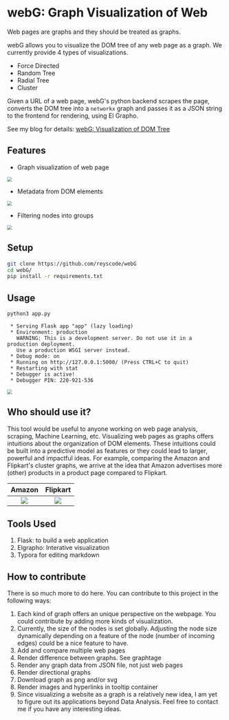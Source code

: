 

# webG: Graph Visualization of Web

Web pages are graphs and they should be treated as graphs. 

webG allows you to visualize the DOM tree of any web page as a graph. We currently provide 4 types of visualizations.

- Force Directed
- Random Tree
- Radial Tree
- Cluster

Given a URL of a web page, webG's python backend scrapes the page, converts the DOM tree into a `networkx` graph and  passes it as a JSON string to the frontend for rendering, using El Grapho.

See my blog for details: [webG: Visualization of DOM Tree](https://vrevathi.medium.com/webg-visualization-of-dom-tree-96f15bc81aa2)

## Features

- Graph visualization of web page

<img src="images/f1.png" style="zoom:70%;" />

- Metadata from DOM elements

<img src="images/f2.png" style="zoom:67%;" />

- Filtering nodes into groups

<img src="images/f3.png" style="zoom:70%;" />

## Setup

```bash
git clone https://github.com/reyscode/webG
cd webG/
pip install -r requirements.txt
```

## Usage

```bash
python3 app.py

```

```console
 * Serving Flask app "app" (lazy loading)
 * Environment: production
   WARNING: This is a development server. Do not use it in a production deployment.
   Use a production WSGI server instead.
 * Debug mode: on
 * Running on http://127.0.0.1:5000/ (Press CTRL+C to quit)
 * Restarting with stat
 * Debugger is active!
 * Debugger PIN: 220-921-536
```



<img src="images/usage.png" style="zoom:67%;" />



## Who should use it?

This tool would be useful to anyone working on web page analysis, scraping, Machine Learning, etc. Visualizing web pages as graphs offers intuitions about the organization of DOM elements. These intuitions could be built into a predictive model as features or they could lead to larger, powerful and impactful ideas. For example, comparing the Amazon and Flipkart's cluster graphs, we arrive at the idea that Amazon advertises more (other) products in a product page compared to Flipkart.

|         Amazon         |         Flipkart         |
| :--------------------: | :----------------------: |
| ![](images/amazon.png) | ![](images/flipkart.png) |

## Tools Used

1. Flask: to build a web application
2. Elgrapho: Interative visualization
3. Typora for editing markdown



## How to contribute

There is so much more to do here. You can contribute to this project in the following ways:
1. Each kind of graph offers an unique perspective on the webpage. You could contribute by adding more kinds of visualization.
2. Currently, the size of the nodes is set globally. Adjusting the node size dynamically depending on a feature of the node (number of incoming edges) could be a nice feature to have.
3. Add and compare multiple web pages
4. Render difference between graphs. See graphtage
5. Render any graph data from JSON file, not just web pages
6. Render directional graphs
7. Download graph as png and/or svg
8. Render images and hyperlinks in tooltip container
9. Since visualizing a website as a graph is a relatively new idea, I am yet to figure out its applications beyond Data Analysis. Feel free to contact me if you have any interesting ideas.


